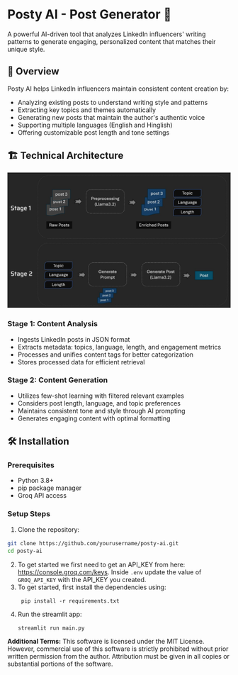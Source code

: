 # Posty AI - Post Generator 🚀

A powerful AI-driven tool that analyzes LinkedIn influencers' writing patterns to generate engaging, personalized content that matches their unique style.

## 📖 Overview

Posty AI helps LinkedIn influencers maintain consistent content creation by:
- Analyzing existing posts to understand writing style and patterns
- Extracting key topics and themes automatically
- Generating new posts that maintain the author's authentic voice
- Supporting multiple languages (English and Hinglish)
- Offering customizable post length and tone settings

## 🏗️ Technical Architecture

<img src="resources/architecture.jpg"/>

### Stage 1: Content Analysis
- Ingests LinkedIn posts in JSON format
- Extracts metadata: topics, language, length, and engagement metrics
- Processes and unifies content tags for better categorization
- Stores processed data for efficient retrieval

### Stage 2: Content Generation
- Utilizes few-shot learning with filtered relevant examples
- Considers post length, language, and topic preferences
- Maintains consistent tone and style through AI prompting
- Generates engaging content with optimal formatting

## 🛠️ Installation

### Prerequisites
- Python 3.8+
- pip package manager
- Groq API access

### Setup Steps

1. Clone the repository:
```bash
git clone https://github.com/yourusername/posty-ai.git
cd posty-ai
```
2. To get started we first need to get an API_KEY from here: https://console.groq.com/keys. Inside `.env` update the value of `GROQ_API_KEY` with the API_KEY you created. 
3. To get started, first install the dependencies using:
    ```commandline
     pip install -r requirements.txt
    ```
4. Run the streamlit app:
   ```commandline
   streamlit run main.py
   ```

**Additional Terms:**
This software is licensed under the MIT License. However, commercial use of this software is strictly prohibited without prior written permission from the author. Attribution must be given in all copies or substantial portions of the software.
